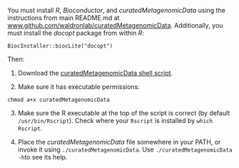 You must install *R*, *Bioconductor*, and *curatedMetagenomicData* using the instructions from main README.md at www.github.com/waldronlab/curatedMetagenomicData. 
Additionally, you must install the *docopt* package from within *R*:
```
BiocInstaller::biocLite("docopt")
```

Then:

1. Download the [curatedMetagenomicData shell script](https://github.com/waldronlab/curatedMetagenomicData/blob/master/inst/commandline/curatedMetagenomicData). 

2. Make sure it has executable permissions:
```
chmod a+x curatedMetagenomicData
```

3. Make sure the R executable at the top of the script is correct (by default `/usr/bin/Rscript`). Check where your `Rscript` is installed by `which Rscript`.

4. Place the *curatedMetagenomicData* file somewhere in your PATH, or invoke it using `./curatedMetagenomicData`. Use `./curatedMetagenomicData -h`to see its help.
